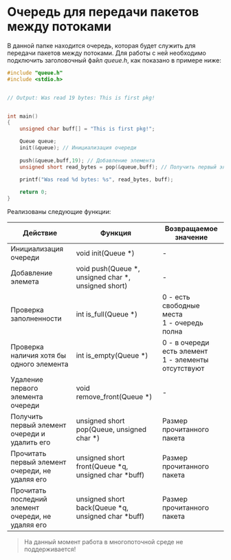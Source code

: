# Очередь для передачи пакетов между потоками
В данной папке находится очередь, которая будет служить для передачи пакетов между потоками.
Для работы с ней необходимо подключить заголовочный файл *queue.h*, как показано в примере ниже:
```c
#include "queue.h"
#include <stdio.h>


// Output: Was read 19 bytes: This is first pkg!


int main()
{
    unsigned char buff[] = "This is first pkg!";

    Queue queue;
    init(&queue); // Инициализация очереди
    
    push(&queue,buff,19); // Добавление элемента
    unsigned short read_bytes = pop(&queue,buff); // Получить первый элемент и удалить его!
    
    printf("Was read %d bytes: %s", read_bytes, buff);

    return 0;
}
```
Реализованы следующие функции:

| Действие                                               | Функция                                             | Возвращаемое значение                                    |
|--------------------------------------------------------|-----------------------------------------------------|----------------------------------------------------------|
| Инициализация очереди                                  | void init(Queue *)                                  | -                                                        |
| Добавление элемета                                     | void push(Queue *, unsigned char *, unsigned short) | -                                                        |
| Проверка заполненности                                 | int is_full(Queue *)                                | 0 - есть свободные места<br/> 1 - очередь полна          |
| Проверка наличия хотя бы<br/>одного элемента           | int is_empty(Queue *)                               | 0 - в очереди есть элемент<br/> 1 - элементы отсутствуют |
| Удаление первого элемента<br/>очереди                  | void remove_front(Queue *)                          | -                                                        |
| Получить первый элемент<br/>очереди и удалить его      | unsigned short pop(Queue, unsigned char *)          | Размер прочитанного пакета                               |
| Прочитать первый элемент<br/>очереди, не удаляя его    | unsigned short front(Queue *q, unsigned char *buff) | Размер прочитанного пакета                               |
| Прочитать последний элемент<br/>очереди, не удаляя его | unsigned short back(Queue *q, unsigned char *buff)  | Размер прочитанного пакета                               |



>На данный момент работа в многопоточной среде не поддерживается!